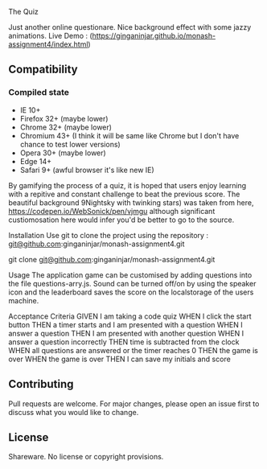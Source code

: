 The Quiz

Just another online questionare. Nice background effect with some jazzy animations. 
Live Demo : (https://ginganinjar.github.io/monash-assignment4/index.html)

## Compatibility
### Compiled state
- IE 10+
- Firefox 32+ (maybe lower)
- Chrome 32+ (maybe lower)
- Chromium 43+ (I think it will be same like Chrome but I don't have chance to test lower versions)
- Opera 30+ (maybe lower)
- Edge 14+
- Safari 9+ (awful browser it's like new IE)


By gamifying the process of a quiz, it is hoped that users enjoy learning with a repitive and constant challenge to beat the previous score. The beautiful background 9Nightsky with twinking stars) was taken from here, https://codepen.io/WebSonick/pen/vjmgu although significant custiomosation here would infer you'd be better to go to the source.

Installation
Use git to clone the project using the repository : git@github.com:ginganinjar/monash-assignment4.git

git clone git@github.com:ginganinjar/monash-assignment4.git

Usage
The application game can be customised by adding questions into the file questions-arry.js. Sound can be turned off/on by using the speaker icon and the leaderboard saves the score on the localstorage of the users machine. 

Acceptance Criteria
GIVEN I am taking a code quiz
WHEN I click the start button
THEN a timer starts and I am presented with a question
WHEN I answer a question
THEN I am presented with another question
WHEN I answer a question incorrectly
THEN time is subtracted from the clock
WHEN all questions are answered or the timer reaches 0
THEN the game is over
WHEN the game is over
THEN I can save my initials and score

## Contributing
Pull requests are welcome. For major changes, please open an issue first to discuss what you would like to change.

## License
Shareware. No license or copyright provisions.